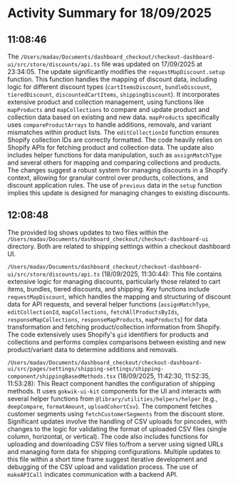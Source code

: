 # Activity Summary for 18/09/2025

## 11:08:46
The `/Users/madav/Documents/dashboard_checkout/checkout-dashboard-ui/src/store/discounts/api.ts` file was updated on 17/09/2025 at 23:34:05.  The update significantly modifies the `requestMapDiscount.setup` function. This function handles the mapping of discount data, including  logic for different discount types (`cartItemsDiscount`, `bundleDiscount`, `tieredDiscount`, `discountedCartItems`, `shippingDiscount`).  It incorporates extensive product and collection management, using functions like `mapProducts` and `mapCollections` to compare and update product and collection data based on existing and new data.  `mapProducts` specifically uses `compareProductArrays` to handle additions, removals, and variant mismatches within product lists. The `editCollectionId` function ensures Shopify collection IDs are correctly formatted.  The code heavily relies on Shopify APIs for fetching product and collection data. The update also includes helper functions for data manipulation, such as `assignMatchType` and several others for mapping and comparing collections and products.  The changes suggest a robust system for managing discounts in a Shopify context, allowing for granular control over products, collections, and discount application rules.  The use of `previous` data in the `setup` function implies this update is designed for managing changes to existing discounts.


## 12:08:48
The provided log shows updates to two files within the `/Users/madav/Documents/dashboard_checkout/checkout-dashboard-ui` directory.  Both are related to shipping settings within a checkout dashboard UI.


`/Users/madav/Documents/dashboard_checkout/checkout-dashboard-ui/src/store/discounts/api.ts` (18/09/2025, 11:30:44): This file contains extensive logic for managing discounts, particularly those related to cart items, bundles, tiered discounts, and shipping.  Key functions include `requestMapDiscount`, which handles the mapping and structuring of discount data for API requests, and several helper functions (`assignMatchType`, `editCollectionId`, `mapCollections`, `fetchAllProductsByIds`, `responseMapCollections`, `responseMapProducts`, `mapProducts`) for data transformation and fetching product/collection information from Shopify. The code extensively uses Shopify's `gid` identifiers for products and collections and performs complex comparisons between existing and new product/variant data to determine additions and removals.

`/Users/madav/Documents/dashboard_checkout/checkout-dashboard-ui/src/pages/settings/shipping-settings/shipping-component/shippingBasedMethods.tsx` (18/09/2025, 11:42:30, 11:52:35, 11:53:28): This React component handles the configuration of shipping methods.  It uses `gokwik-ui-kit` components for the UI and interacts with several helper functions from `@library/utilities/helpers/helper` (e.g., `deepCompare`, `formatAmount`, `uploadCohortCsv`).  The component fetches customer segments using `fetchCustomerSegments` from the discount store.  Significant updates involve the handling of CSV uploads for pincodes, with changes to the logic for validating the format of uploaded CSV files (single column, horizontal, or vertical). The code also includes functions for uploading and downloading CSV files to/from a server using signed URLs and managing form data for shipping configurations.  Multiple updates to this file within a short time frame suggest iterative development and debugging of the CSV upload and validation process.  The use of `makeAPICall` indicates communication with a backend API.
